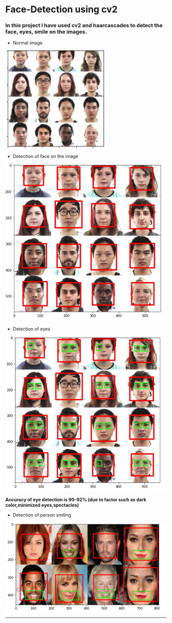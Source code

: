 # Face-Detection using cv2
### In this project I have used cv2 and haarcascades to detect the face, eyes, smile on the images.

* Normal image

![](images/normal_face.JPG)

* Detection of face on the image

![](images/detected_face.JPG)

* Detection of eyes

![](images/detected_eyes.JPG)

  __Accuracy of eye detection is 90-92% (due to factor such as dark color,minimized eyes,spectacles)__

* Detection of person smiling

![](images/detected_smiles.JPG)


________________________________________________________________________________________________________________________
